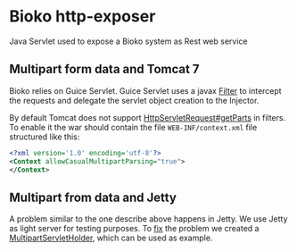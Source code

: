 # Bioko http-exposer

Java Servlet used to expose a Bioko system as Rest web service

## Multipart form data and Tomcat 7

Bioko relies on Guice Servlet. Guice Servlet uses a javax [Filter](http://google.github.io/guice/api-docs/latest/javadoc/index.html?com/google/inject/servlet/GuiceFilter.html)
 to intercept the requests and delegate the servlet object creation to the Injector.

By default Tomcat does not support [HttpServletRequest#getParts](http://docs.oracle.com/javaee/7/api/javax/servlet/http/HttpServletRequest.html#getParts%28%29)
 in filters. To enable it the war should contain the file `WEB-INF/context.xml` file structured like this:
 
```xml
<?xml version='1.0' encoding='utf-8'?>
<Context allowCasualMultipartParsing="true">
</Context>
```
 
## Multipart from data and Jetty
 
A problem similar to the one describe above happens in Jetty. We use Jetty as light server for testing purposes.
To [fix](http://dev.eclipse.org/mhonarc/lists/jetty-users/msg03294.html) the problem we created a [MultipartServletHolder](https://github.com/bioko/http-test/tree/master/src/main/java/org/biokoframework/http/rest/MultipartServletHolder.java),
which can be used as example.

<!-- [![Build Status](https://travis-ci.org/bioko/http-exposer.png?branch=dev)](https://travis-ci.org/bioko/http-exposer) -->
